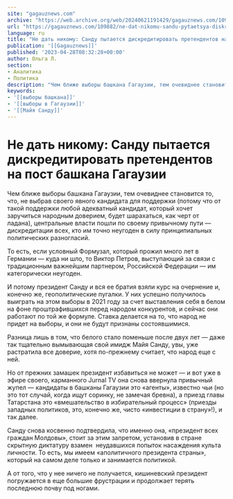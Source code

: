 ```yaml
---
site: "gagauznews.com"
archive: "https://web.archive.org/web/20240621191429/gagauznews.com/109882/ne-dat-nikomu-sandu-pytaetsya-diskreditirovat-pretendentov-na-post-bashkana-gagauzii.html?quot%3B"
url: "https://gagauznews.com/109882/ne-dat-nikomu-sandu-pytaetsya-diskreditirovat-pretendentov-na-post-bashkana-gagauzii.html"
language: ru
title: "Не дать никому: Санду пытается дискредитировать претендентов на пост башкана Гагаузии"
publication: '[[Gagauznews]]'
published: '2023-04-28T08:32:28+00:00'
author: Ольга Л.
section:
- Аналитика
- Политика
description: "Чем ближе выборы башкана Гагаузии, тем очевиднее становится то, что, не выбрав своего явного кандидата для поддержки (потому что от такой поддержки любой адекватный кандидат, который хочет заручиться народным доверием, будет шарахаться, как черт от ладана), центральные власти пошли по своему привычному пути — дискредитации всех, кто им точно неугоден в силу принципиальных политических разногласий. То есть, если условный Формузал, который прожил много лет в Германии — куда ни шло, то Виктор Петров, выступающий за связи с традиционным важнейшим партнером, Российской Федерации — им категорически неугоден. И потому президент Санду и вся ее братия взяли курс на очернение и, конечно […]"
keywords:
- '[[выборы башкана]]'
- '[[выборы в Гагаузии]]'
- '[[Майя Санду]]'
---
```


# Не дать никому: Санду пытается дискредитировать претендентов на пост башкана Гагаузии

Чем ближе выборы башкана Гагаузии, тем очевиднее становится то, что, не выбрав своего явного кандидата для поддержки (потому что от такой поддержки любой адекватный кандидат, который хочет заручиться народным доверием, будет шарахаться, как черт от ладана), центральные власти пошли по своему привычному пути — дискредитации всех, кто им точно неугоден в силу принципиальных политических разногласий.

То есть, если условный Формузал, который прожил много лет в Германии — куда ни шло, то Виктор Петров, выступающий за связи с традиционным важнейшим партнером, Российской Федерации — им категорически неугоден.

И потому президент Санду и вся ее братия взяли курс на очернение и, конечно же, геополитические пугалки. У них успешно получилось выиграть на этом выборы в 2021 году за счет выставления себя в белом на фоне проштрафившихся перед народом конкурентов, и сейчас они работают по той же формуле. Ставка делается на то, что народ не придет на выборы, и они не будут признаны состоявшимися.

Разница лишь в том, что белого стало поменьше после двух лет — даже так тщательно вымывающая свой имидж Майя Санду, увы, уже растратила все доверие, хотя по-прежнему считает, что народ еще с ней.

Но от прежних замашек президент избавиться не может — и вот уже в эфире своего, карманного Jurnal TV она снова ввернула привычный жупел — кандидаты в башканы Гагаузии это «агенты», известно чьи (но это тот случай, когда ищут соринку, не замечая бревна), а приезд главы Татарстана это «вмешательство в избирательный процесс» (приезды западных политиков, это, конечно же, чисто «инвестиции в страну»!), и так далее.

Санду снова косвенно подтвердила, что именно она, «президент всех граждан Молдовы», стоит за этим запретом, установив в стране скрытную диктатуру взамен  неудавшихся попыток насаждения культа личности. То есть, мы имеем «аполитичного президента страны», который на самом деле только и занимается политикой.

А от того, что у нее ничего не получается, кишиневский президент погружается в еще большие фрустрации и продолжает терять последнюю почву под ногами.